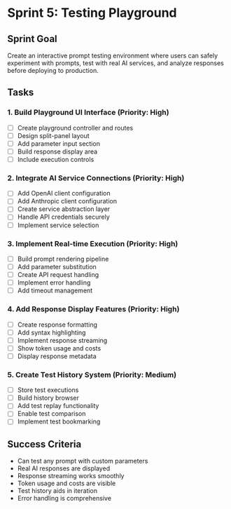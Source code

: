 # Sprint 5: Testing Playground

## Sprint Goal
Create an interactive prompt testing environment where users can safely experiment with prompts, test with real AI services, and analyze responses before deploying to production.

## Tasks

### 1. Build Playground UI Interface (Priority: High)
- [ ] Create playground controller and routes
- [ ] Design split-panel layout
- [ ] Add parameter input section
- [ ] Build response display area
- [ ] Include execution controls

### 2. Integrate AI Service Connections (Priority: High)
- [ ] Add OpenAI client configuration
- [ ] Add Anthropic client configuration
- [ ] Create service abstraction layer
- [ ] Handle API credentials securely
- [ ] Implement service selection

### 3. Implement Real-time Execution (Priority: High)
- [ ] Build prompt rendering pipeline
- [ ] Add parameter substitution
- [ ] Create API request handling
- [ ] Implement error handling
- [ ] Add timeout management

### 4. Add Response Display Features (Priority: High)
- [ ] Create response formatting
- [ ] Add syntax highlighting
- [ ] Implement response streaming
- [ ] Show token usage and costs
- [ ] Display response metadata

### 5. Create Test History System (Priority: Medium)
- [ ] Store test executions
- [ ] Build history browser
- [ ] Add test replay functionality
- [ ] Enable test comparison
- [ ] Implement test bookmarking

## Success Criteria
- Can test any prompt with custom parameters
- Real AI responses are displayed
- Response streaming works smoothly
- Token usage and costs are visible
- Test history aids in iteration
- Error handling is comprehensive